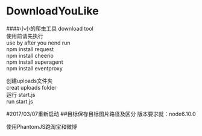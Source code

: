 # DownloadYouLike
####小小的爬虫工具
download tool<br>
使用前请先执行<br>
use by after you nend run<br>
npm install request<br>
npm install cheerio<br>
npm install superagent<br>
npm install eventproxy<br>


创建uploads文件夹<br>
creat uploads folder<br>
运行 start.js<br>
run start.js <br>


#2017/03/07重新启动
##目标保存目标图片路径及区分
版本要求就：node6.10.0

使用PhantomJS跑淘宝和微博

